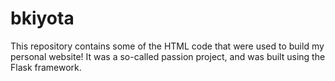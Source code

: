 # bkiyota
This repository contains some of the HTML code that were used to build my personal website! It was a so-called passion project, 
and was built using the Flask framework. 
